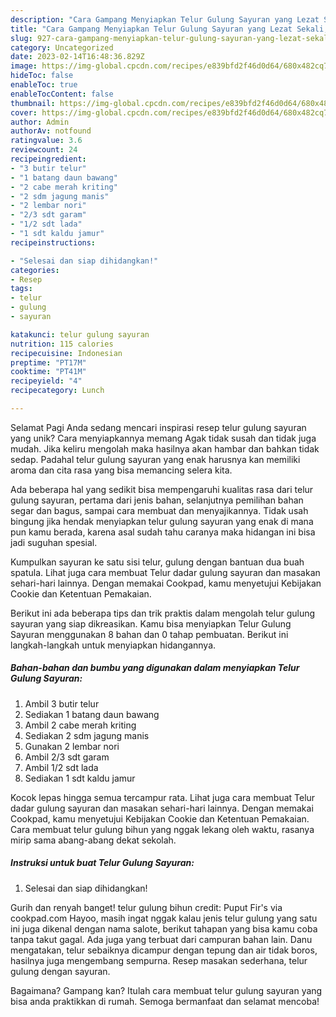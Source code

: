 ```yaml
---
description: "Cara Gampang Menyiapkan Telur Gulung Sayuran yang Lezat Sekali, Mengugah Selera"
title: "Cara Gampang Menyiapkan Telur Gulung Sayuran yang Lezat Sekali, Mengugah Selera"
slug: 927-cara-gampang-menyiapkan-telur-gulung-sayuran-yang-lezat-sekali-mengugah-selera
category: Uncategorized
date: 2023-02-14T16:48:36.829Z
image: https://img-global.cpcdn.com/recipes/e839bfd2f46d0d64/680x482cq70/telur-gulung-sayuran-foto-resep-utama.jpg
hideToc: false
enableToc: true
enableTocContent: false
thumbnail: https://img-global.cpcdn.com/recipes/e839bfd2f46d0d64/680x482cq70/telur-gulung-sayuran-foto-resep-utama.jpg
cover: https://img-global.cpcdn.com/recipes/e839bfd2f46d0d64/680x482cq70/telur-gulung-sayuran-foto-resep-utama.jpg
author: Admin
authorAv: notfound
ratingvalue: 3.6
reviewcount: 24
recipeingredient:
- "3 butir telur"
- "1 batang daun bawang"
- "2 cabe merah kriting"
- "2 sdm jagung manis"
- "2 lembar nori"
- "2/3 sdt garam"
- "1/2 sdt lada"
- "1 sdt kaldu jamur"
recipeinstructions:

- "Selesai dan siap dihidangkan!"
categories:
- Resep
tags:
- telur
- gulung
- sayuran

katakunci: telur gulung sayuran 
nutrition: 115 calories
recipecuisine: Indonesian
preptime: "PT17M"
cooktime: "PT41M"
recipeyield: "4"
recipecategory: Lunch

---
```



Selamat Pagi Anda sedang mencari inspirasi resep telur gulung sayuran yang unik? Cara menyiapkannya memang Agak tidak susah dan tidak juga mudah. Jika keliru mengolah maka hasilnya akan hambar dan bahkan tidak sedap. Padahal telur gulung sayuran yang enak harusnya kan memiliki aroma dan cita rasa yang bisa memancing selera kita.


Ada beberapa hal yang sedikit bisa mempengaruhi kualitas rasa dari telur gulung sayuran, pertama dari jenis bahan, selanjutnya pemilihan bahan segar dan bagus, sampai cara membuat dan menyajikannya. Tidak usah bingung jika hendak menyiapkan telur gulung sayuran yang enak di mana pun kamu berada, karena asal sudah tahu caranya maka hidangan ini bisa jadi suguhan spesial.

Kumpulkan sayuran ke satu sisi telur, gulung dengan bantuan dua buah spatula. Lihat juga cara membuat Telur dadar gulung sayuran dan masakan sehari-hari lainnya. Dengan memakai Cookpad, kamu menyetujui Kebijakan Cookie dan Ketentuan Pemakaian.


Berikut ini ada beberapa tips dan trik praktis dalam mengolah telur gulung sayuran yang siap dikreasikan. Kamu bisa menyiapkan Telur Gulung Sayuran menggunakan 8 bahan dan 0 tahap pembuatan. Berikut ini langkah-langkah untuk menyiapkan hidangannya.

<!--inarticleads1-->

##### Bahan-bahan dan bumbu yang digunakan dalam menyiapkan Telur Gulung Sayuran:

1. Ambil 3 butir telur
1. Sediakan 1 batang daun bawang
1. Ambil 2 cabe merah kriting
1. Sediakan 2 sdm jagung manis
1. Gunakan 2 lembar nori
1. Ambil 2/3 sdt garam
1. Ambil 1/2 sdt lada
1. Sediakan 1 sdt kaldu jamur


Kocok lepas hingga semua tercampur rata. Lihat juga cara membuat Telur dadar gulung sayuran dan masakan sehari-hari lainnya. Dengan memakai Cookpad, kamu menyetujui Kebijakan Cookie dan Ketentuan Pemakaian. Cara membuat telur gulung bihun yang nggak lekang oleh waktu, rasanya mirip sama abang-abang dekat sekolah. 

<!--inarticleads2-->

##### Instruksi untuk buat Telur Gulung Sayuran:


1. Selesai dan siap dihidangkan!

Gurih dan renyah banget! telur gulung bihun credit: Puput Fir&#39;s via cookpad.com Hayoo, masih ingat nggak kalau jenis telur gulung yang satu ini juga dikenal dengan nama salote, berikut tahapan yang bisa kamu coba tanpa takut gagal. Ada juga yang terbuat dari campuran bahan lain. Danu mengatakan, telur sebaiknya dicampur dengan tepung dan air tidak boros, hasilnya juga mengembang sempurna. Resep masakan sederhana, telur gulung dengan sayuran. 

Bagaimana? Gampang kan? Itulah cara membuat telur gulung sayuran yang bisa anda praktikkan di rumah. Semoga bermanfaat dan selamat mencoba!
